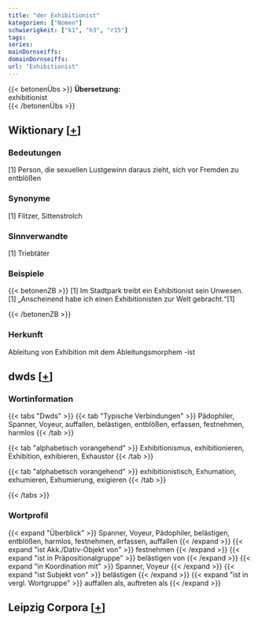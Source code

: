 ```yaml
---
title: "der Exhibitionist"
kategorien: ["Nomen"]
schwierigkeit: ["k1", "h3", "r15"]
tags:
series:
mainDornseiffs:
domainDornseiffs:
url: "Exhibitionist"
---
```


{{< betonenÜbs >}}
**Übersetzung:**  
exhibitionist  
{{< /betonenÜbs >}}

## Wiktionary [[+](https://de.wiktionary.org/wiki/Exhibitionist)]

### Bedeutungen
[1] Person, die sexuellen Lustgewinn daraus zieht, sich vor Fremden zu entblößen  

### Synonyme
[1] Flitzer, Sittenstrolch  

### Sinnverwandte
[1] Triebtäter  

### Beispiele
{{< betonenZB >}}
[1] Im Stadtpark treibt ein Exhibitionist sein Unwesen.  
[1] „Anscheinend habe ich einen Exhibitionisten zur Welt gebracht.“[1]  

{{< /betonenZB >}}
### Herkunft
Ableitung von Exhibition mit dem Ableitungsmorphem -ist  



## dwds [[+](https://www.dwds.de/wb/Exhibitionist)]

### Wortinformation
{{< tabs "Dwds" >}}
{{< tab "Typische Verbindungen" >}}
Pädophiler, Spanner, Voyeur, auffallen, belästigen, entblößen, erfassen, festnehmen, harmlos
{{< /tab >}}

{{< tab "alphabetisch vorangehend" >}}
Exhibitionismus, exhibitionieren, Exhibition, exhibieren, Exhaustor
{{< /tab >}}

{{< tab "alphabetisch vorangehend" >}}
exhibitionistisch, Exhumation, exhumieren, Exhumierung, exigieren
{{< /tab >}}

{{< /tabs >}}

### Wortprofil
{{< expand "Überblick" >}} Spanner, Voyeur, Pädophiler, belästigen, entblößen, harmlos, festnehmen, erfassen, auffallen {{< /expand >}}
{{< expand "ist Akk./Dativ-Objekt von" >}} festnehmen {{< /expand >}}
{{< expand "ist in Präpositionalgruppe" >}} belästigen von {{< /expand >}}
{{< expand "in Koordination mit" >}} Spanner, Voyeur {{< /expand >}}
{{< expand "ist Subjekt von" >}} belästigen {{< /expand >}}
{{< expand "ist in vergl. Wortgruppe" >}} auffallen als, auftreten als {{< /expand >}}

## Leipzig Corpora [[+](https://corpora.uni-leipzig.de/en/res?word=Exhibitionist&corpusId=deu_newscrawl-public_2018)]

